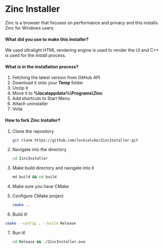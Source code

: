 # Zinc Installer
Zinc is a browser that focuses on performance and privacy and this installs Zinc for Windows users.



#### What did you use to make this installer?

We used ultralight HTML rendering engine is used to render the UI and C++ is used for the install process.



#### What is in the installation process?

1. Fetching the latest version from GitHub API
2. Download it onto your **Temp** folder
3. Unzip it
4. Move it to **%localappdata%\Programs\Zinc**
5. Add shortcuts to Start Menu
6. Attach uninstaller
7. Voila



#### How to fork Zinc Installer?

1. Clone the repository

   ```bash
   git clone https://github.com/lockieluke/ZincInstaller.git
   ```

2. Navigate into the directory

   ```bash
   cd ZincInstaller
   ```

3. Make build directory and navigate into it

   ```bash
   md build && cd build
   ```

4. Make sure you have CMake

5. Configure CMake project

   ```bash
   cmake ..
   ```

6.  Build it!

   ```bash
   cmake --config . --build Release
   ```

7. Run it!

   ```bash
   cd Release && ./ZincInstaller.exe
   ```